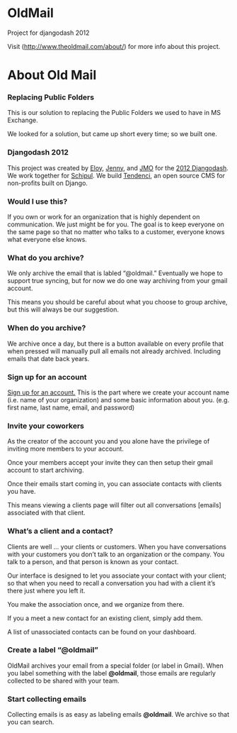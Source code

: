 # OldMail

Project for djangodash 2012

Visit (http://www.theoldmail.com/about/) for more info about this project.


# About Old Mail

### Replacing Public Folders

This is our solution to replacing the Public Folders we used to have in
MS Exchange.

We looked for a solution, but came up short every time; so we built one.

### Djangodash 2012

This project was created by [Eloy][], [Jenny][], and [JMO][] for the
[2012 Djangodash][]. We work together for [Schipul][]. We build
[Tendenci][], an open source CMS for non-profits built on Django.

### Would I use this?

If you own or work for an organization that is highly dependent on
communication. We just might be for you. The goal is to keep everyone on
the same page so that no matter who talks to a customer, everyone knows
what everyone else knows.

### What do you archive?

We only archive the email that is labled “@oldmail.” Eventually we hope
to support true syncing, but for now we do one way archiving from your
gmail account.

This means you should be careful about what you choose to group archive,
but this will always be our suggestion.

### When do you archive?

We archive once a day, but there is a button available on every profile
that when pressed will manually pull all emails not already archived.
Including emails that date back years.

### Sign up for an account

[Sign up for an account.][] This is the part where we create your
account name (i.e. name of your organization) and some basic information
about you. (e.g. first name, last name, email, and password)

### Invite your coworkers

As the creator of the account you and you alone have the privilege of
inviting more members to your account.

Once your members accept your invite they can then setup their gmail
account to start archiving.

Once their emails start coming in, you can associate contacts with
clients you have.

This means viewing a clients page will filter out all conversations
[emails] associated with that client.

### What’s a client and a contact?

Clients are well … your clients or customers. When you have
conversations with your customers you don’t talk to an organization or
the company. You talk to a person, and that person is known as your
contact.

Our interface is designed to let you associate your contact with your
client; so that when you need to recall a conversation you had with a
client it’s there just where you left it.

You make the association once, and we organize from there.

If you a meet a new contact for an existing client, simply add them.

A list of unassociated contacts can be found on your dashboard.

### Create a label “@oldmail”

OldMail archives your email from a special folder (or label in Gmail).
When you label something with the label **@oldmail**, those emails are
regularly collected to be shared with your team.

### Start collecting emails

Collecting emails is as easy as labeling emails **@oldmail**. We archive
so that you can search.

  [Eloy]: https://github.com/eloyz
  [Jenny]: https://github.com/jennyq
  [JMO]: https://github.com/jmoswalt
  [2012 Djangodash]: http://djangodash.com/
  [Schipul]: http://schipul.com/
  [Tendenci]: http://tendenci.com/
  [Sign up for an account.]: /signup/